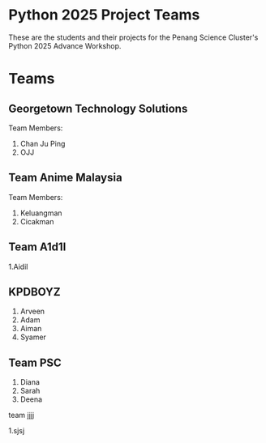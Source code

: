 # Python 2025 Project Teams

These are the students and their projects for the Penang Science Cluster's Python 2025 Advance Workshop.

# Teams

## Georgetown Technology Solutions

Team Members: 

1. Chan Ju Ping
2. OJJ

## Team Anime Malaysia

Team Members:

1. Keluangman
2. Cicakman
   
## Team A1d1l

1.Aidil

## KPDBOYZ

1. Arveen
2. Adam
3. Aiman
4. Syamer

## Team PSC

1. Diana
2. Sarah
3. Deena


team jjjj

1.sjsj
